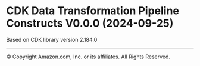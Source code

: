 # CDK Data Transformation Pipeline Constructs V0.0.0 (2024-09-25)

Based on CDK library version 2.184.0

***
&copy; Copyright Amazon.com, Inc. or its affiliates. All Rights Reserved.